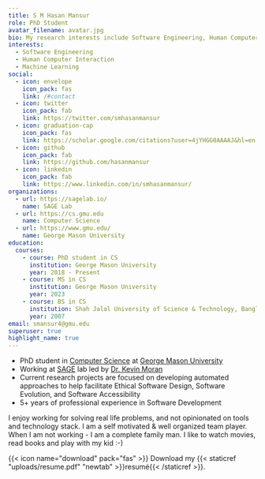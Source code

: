 ```yaml
---
title: S M Hasan Mansur
role: PhD Student
avatar_filename: avatar.jpg
bio: My research interests include Software Engineering, Human Computer Interaction and Machine Learning.
interests:
  - Software Engineering
  - Human Computer Interaction
  - Machine Learning
social:
  - icon: envelope
    icon_pack: fas
    link: /#contact
  - icon: twitter
    icon_pack: fab
    link: https://twitter.com/smhasanmansur
  - icon: graduation-cap
    icon_pack: fas
    link: https://scholar.google.com/citations?user=4jYHGG0AAAAJ&hl=en
  - icon: github
    icon_pack: fab
    link: https://github.com/hasanmansur
  - icon: linkedin
    icon_pack: fab
    link: https://www.linkedin.com/in/smhasanmansur/
organizations:
  - url: https://sagelab.io/
    name: SAGE Lab
  - url: https://cs.gmu.edu
    name: Computer Science
  - url: https://www.gmu.edu/
    name: George Mason University
education:
  courses:
    - course: PhD student in CS
      institution: George Mason University
      year: 2018 - Present
    - course: MS in CS
      institution: George Mason University
      year: 2023
    - course: BS in CS
      institution: Shah Jalal University of Science & Technology, Bangladesh
      year: 2007
email: smansur4@gmu.edu
superuser: true
highlight_name: true
---
```

- PhD student in [Computer Science](https://cs.gmu.edu/) at [George Mason University](https://www.gmu.edu/)
- Working at [SAGE](https://sagelab.io/) lab led by [Dr. Kevin Moran](https://www.kpmoran.com/)
- Current research projects are focused on developing automated approaches to help facilitate Ethical Software Design, Software Evolution, and Software Accessibility
- 5+ years of professional experience in Software Development
<!-- - Conversant with building RESTful application backend with Node.js/Express.js in a microservices architecture
- Competent in MySQL, MongoDB, Redis, Elasticsearch, Docker
- Familiar with standard development practices like Version Control, TDD & Cloud technologies (AWS)
- Passionate about building deep learning models. Good working knowledge with PyTorch, OpenCV, NumPy, pandas, spaCy -->

I enjoy working for solving real life problems, and not opinionated on tools and technology stack. I am a self motivated & well organized team player. When I am not working - I am a complete family man. I like to watch movies, read books and play with my kid :-)

<!-- If you think of me as a cultural fit, please connect with me through this profile or drop me an email at smhasanmansur@gmail.com. -->

<!-- {{< icon name="download" pack="fas" >}} Download my {{< staticref "uploads/demo_resume.pdf" "newtab" >}}resumé{{< /staticref >}}. -->
{{< icon name="download" pack="fas" >}} Download my {{< staticref "uploads/resume.pdf" "newtab" >}}resumé{{< /staticref >}}.
